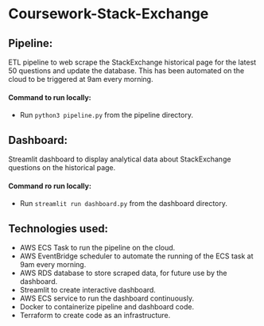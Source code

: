 # Coursework-Stack-Exchange

## Pipeline:
ETL pipeline to web scrape the StackExchange historical page for the latest 50 questions and update the database. 
This has been automated on the cloud to be triggered at 9am every morning. 

#### Command to run locally:
* Run ```python3 pipeline.py``` from the pipeline directory.  


## Dashboard: 
Streamlit dashboard to display analytical data about StackExchange questions on the historical page. 

#### Command ro run locally:
* Run ```streamlit run dashboard.py``` from the dashboard directory. 



## Technologies used: 
- AWS ECS Task to run the pipeline on the cloud.
- AWS EventBridge scheduler to automate the running of the ECS task at 9am every morning.
- AWS RDS database to store scraped data, for future use by the dashboard.
- Streamlit to create interactive dashboard. 
- AWS ECS service to run the dashboard continuously.
- Docker to containerize pipeline and dashboard code.
- Terraform to create code as an infrastructure. 